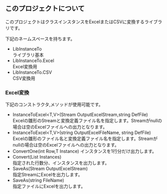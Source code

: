 ## このプロジェクトについて

このプロジェクトはクラスインスタンスをExcelまたはCSVに変換するライブラリです。

下記のネームスペースを持ちます。
- LibInstanceTo  
  ライブラリ基本
- LibInstanceTo.Excel  
  Excel変換用
- LibInstanceTo.CSV  
  CSV変換用

### Excel変換

下記のコンストラクタ,メソッドが使用可能です。  
- InstanceToExcel<T,V>(Stream OutputExcelStream,string DefFile)  
  Excelの雛形のStreamと変換定義ファイル名を指定します。Streamがnullの場合は空のExcelファイルへの出力となります。
- InstanceToExcel<T,V>(string OutputExcelFileName, string DefFile)  
    Excelの雛形のファイル名と変換定義ファイル名を指定します。Streamがnullの場合は空のExcelファイルへの出力となります。
- ConvertOne(int Row,T Instance)
  インスタンスを1行分だけ出力します。
- Convert(List<T> Instances)  
  指定された行数分、インスタンスを出力します。
- SaveAs(Stream OutputExcelStream)  
  指定StreamにExcelを出力します。
- SaveAs(string FileName)  
  指定ファイルにExcelを出力します。
